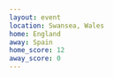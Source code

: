 ```yaml
---
layout: event
location: Swansea, Wales
home: England
away: Spain
home_score: 12
away_score: 0
---
```

